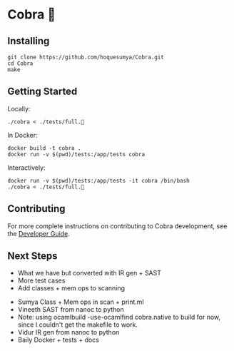 # Cobra 🐍

## Installing

```
git clone https://github.com/hoquesumya/Cobra.git
cd Cobra
make
```

## Getting Started

Locally:

```
./cobra < ./tests/full.🐍
```

In Docker:

```
docker build -t cobra .
docker run -v $(pwd)/tests:/app/tests cobra
```

Interactively:

```
docker run -v $(pwd)/tests:/app/tests -it cobra /bin/bash
./cobra < ./tests/full.🐍
```

## Contributing

For more complete instructions on contributing to Cobra development, see the [Developer Guide](./CONTRIBUTING.md).

## Next Steps

* What we have but converted with IR gen + SAST
* More test cases
* Add classes + mem ops to scanning

- Sumya Class + Mem ops in scan + print.ml
- Vineeth SAST from nanoc to python
- Note: using ocamlbuild -use-ocamlfind cobra.native to build for now, since I couldn't get the makefile to work.
- Vidur IR gen from nanoc to python
- Baily Docker + tests + docs
